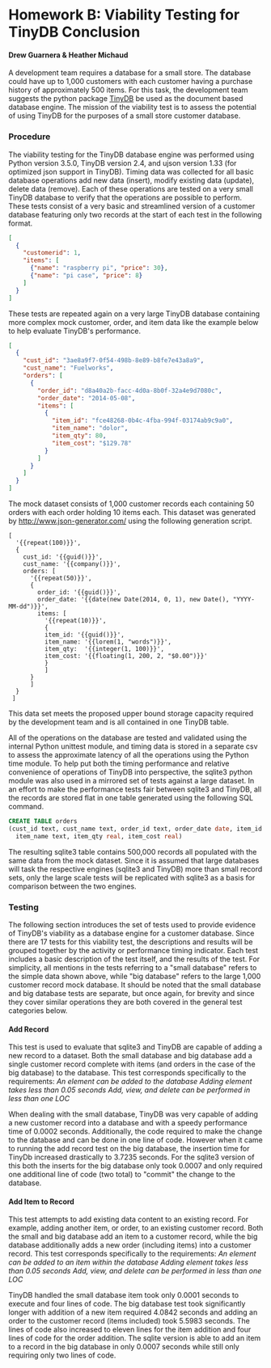 # Homework B: Viability Testing for TinyDB Conclusion
#### Drew Guarnera & Heather Michaud

A development team requires a database for a small store. The database could
have up to 1,000 customers with each customer having a purchase history of
approximately 500 items. For this task, the development team suggests the
python package [TinyDB](https://github.com/msiemens/tinydb) be used as the
document based database engine. The mission of the viability test is to assess
the potential of using TinyDB for the purposes of a small store customer
database.

### Procedure
The viability testing for the TinyDB database engine was performed using Python
version 3.5.0, TinyDB version 2.4, and ujson version 1.33 (for optimized json
support in TinyDB). Timing data was collected for all basic database operations
add new data (insert), modify existing data (update), delete data (remove). Each
of these operations are tested on a very small TinyDB database to verify that
the operations are possible to perform. These tests consist of a very basic
and streamlined version of a customer database featuring only two records at the
start of each test in the following format.

``` json
[
  {
    "customerid": 1,
    "items": [
      {"name": "raspberry pi", "price": 30},
      {"name": "pi case", "price": 8}
    ]
  }
]
```


These tests are repeated again on a very large TinyDB database containing more
complex mock customer, order, and item data like the example below to help
evaluate TinyDB's performance.

``` json
[
  {
    "cust_id": "3ae8a9f7-0f54-498b-8e89-b8fe7e43a8a9",
    "cust_name": "Fuelworks",
    "orders": [
      {
        "order_id": "d8a40a2b-facc-4d0a-8b0f-32a4e9d7080c",
        "order_date": "2014-05-08",
        "items": [
          {
            "item_id": "fce48268-0b4c-4fba-994f-03174ab9c9a0",
            "item_name": "dolor",
            "item_qty": 80,
            "item_cost": "$129.78"
          }
        ]
      }
    ]
  }
]
```

The mock dataset consists of 1,000 customer records each containing 50 orders
with each order holding 10 items each. This dataset was generated by
http://www.json-generator.com/ using the following generation script.

```
[
  '{{repeat(100)}}',
  {
    cust_id: '{{guid()}}',
    cust_name: '{{company()}}',
    orders: [
      '{{repeat(50)}}',
      {
        order_id: '{{guid()}}',
        order_date: '{{date(new Date(2014, 0, 1), new Date(), "YYYY-MM-dd")}}',
        items: [
          '{{repeat(10)}}',
          {
          item_id: '{{guid()}}',
          item_name: '{{lorem(1, "words")}}',
          item_qty:  '{{integer(1, 100)}}',
          item_cost: '{{floating(1, 200, 2, "$0.00")}}'
          }
          ]
      }
      ]
  }
 ]
```

This data set meets the proposed upper bound storage capacity required by the
development team and is all contained in one TinyDB table.

All of the operations on the database are tested and validated using the
internal Python unittest module, and timing data is stored in a separate csv to
assess the approximate latency of all the operations using the Python time
module. To help put both the timing performance and relative convenience of
operations of TinyDB into perspective, the sqlite3 python module was also used
in a mirrored set of tests against a large dataset. In an effort to make the
performance tests fair between sqlite3 and TinyDB, all the records are stored
flat in one table generated using the following SQL command.

``` sql
CREATE TABLE orders
(cust_id text, cust_name text, order_id text, order_date date, item_id text,
  item_name text, item_qty real, item_cost real)
```

The resulting sqlite3 table contains 500,000 records all populated with the same
data from the mock dataset. Since it is assumed that large databases will task
the respective engines (sqlite3 and TinyDB) more than small record sets, only
the large scale tests will be replicated with sqlite3 as a basis for comparison
between the two engines.

### Testing
The following section introduces the set of tests used to provide evidence of
TinyDB's viability as a database engine for a customer database. Since there are
17 tests for this viability test, the descriptions and results will be
grouped together by the activity or performance timing indicator. Each test
includes a basic description of the test itself, and the results of the test.
For simplicity, all mentions in the tests referring to a "small database" refers
to the simple data shown above, while "big database" refers to the large 1,000
customer record mock database. It should be noted that the small database and
big database tests are separate, but once again, for brevity and since they
cover similar operations they are both covered in the general test categories
below.

#### Add Record
This test is used to evaluate that sqlite3 and TinyDB are capable of adding a
new record to a dataset. Both the small database and big database add a single
customer record complete with items (and orders in the case of the big database)
to the database. This test corresponds specifically to the requirements:
*An element can be added to the database*
*Adding element takes less than 0.05 seconds*
*Add, view, and delete can be performed in less than one LOC*

When dealing with the small database, TinyDB was very capable of
adding a new customer record into a database and with a speedy performance
time of 0.0002 seconds. Additionally, the code required to make the change to
the database and can be done in one line of code. However when it came to
running the add record test on the big database, the insertion time for TinyDb
increased drastically to 3.7235 seconds. For the sqlite3 version of this both
the inserts for the big database only took 0.0007 and only required one
additional line of code (two total) to "commit" the change to the database.

#### Add Item to Record
This test attempts to add existing data content to an existing record. For
example, adding another item, or order, to an existing customer record. Both the
small and big database add an item to a customer record, while the big database
additionally adds a new order (including items) into a customer record. This
test corresponds specifically to the requirements:
*An element can be added to an item within the database*
*Adding element takes less than 0.05 seconds*
*Add, view, and delete can be performed in less than one LOC*

TinyDB handled the small database item took only 0.0001 seconds to execute and
four lines of code. The big database test took significantly longer with
addition of a new item required 4.0842 seconds and adding an order to the
customer record (items included) took 5.5983 seconds. The lines of code also
increased to eleven lines for the item addition and four lines of code for the
order addition. The sqlite version is able to add an item to a record in
the big database in only 0.0007 seconds while still only requiring only two
lines of code.

#### 
